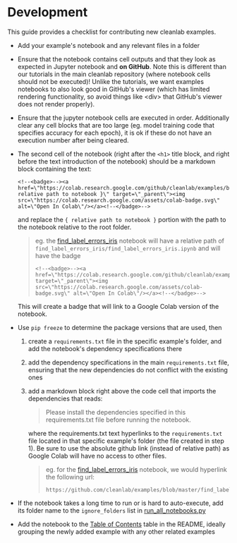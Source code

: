 # Development

This guide provides a checklist for contributing new cleanlab examples.

- Add your example's notebook and any relevant files in a folder

- Ensure that the notebook contains cell outputs and that they look as expected in Jupyter notebook and **on GitHub**. Note this is different than our tutorials in the main cleanlab repository (where notebook cells should not be executed)! Unlike the tutorials, we want examples notebooks to also look good in GitHub's viewer (which has limited rendering functionality, so avoid things like \<div\> that GitHub's viewer does not render properly). 

- Ensure that the jupyter notebook cells are executed in order. Additionally clear any cell blocks that are too large (eg. model training code that specifies accuracy for each epoch), it is ok if these do not have an execution number after being cleared.

- The second cell of the notebook (right after the `<h1>` title block, and right before the text introduction of the notebook) should be a markdown block containing the text:
    ```
    <!--<badge>--><a href=\"https://colab.research.google.com/github/cleanlab/examples/blob/master/{ relative path to notebook }\" target=\"_parent\"><img src=\"https://colab.research.google.com/assets/colab-badge.svg\" alt=\"Open In Colab\"/></a><!--</badge>-->
    ``` 

    and replace the `{ relative path to notebook }` portion with the path to the notebook relative to the root folder. 

    > eg. the [find_label_errors_iris](find_label_errors_iris/find_label_errors_iris.ipynb) notebook will have a relative path of `find_label_errors_iris/find_label_errors_iris.ipynb` and will have the badge
    > 
    > ```
    > <!--<badge>--><a href=\"https://colab.research.google.com/github/cleanlab/examples/blob/master/find_label_errors_iris/find_label_errors_iris.ipynb\" target=\"_parent\"><img src=\"https://colab.research.google.com/assets/colab-badge.svg\" alt=\"Open In Colab\"/></a><!--</badge>-->
    > ```

    This will create a badge that will link to a Google Colab version of the notebook.

- Use `pip freeze` to determine the package versions that are used, then

    1. create a `requirements.txt` file in the specific example's folder, and add the notebook's dependency specifications there
    
    2. add the dependency specifications in the main `requirements.txt` file, ensuring that the new dependencies do not conflict with the existing ones

    3. add a markdown block right above the code cell that imports the dependencies that reads:
    
        > Please install the dependencies specified in this requirements.txt file before running the notebook.

        where the requirements.txt text hyperlinks to the `requirements.txt` file located in that specific example's folder (the file created in step 1). Be sure to use the absolute github link (instead of relative path) as Google Colab will have no access to other files. 

        > eg. for the [find_label_errors_iris](find_label_errors_iris/find_label_errors_iris.ipynb) notebook, we would hyperlink the following url:
        > 
        > ```
        > https://github.com/cleanlab/examples/blob/master/find_label_errors_iris/requirements.txt
        > ```


- If the notebook takes a long time to run or is hard to auto-execute, add its folder name to the `ignore_folders` list in [run_all_notebooks.py](run_all_notebooks.py)


- Add the notebook to the [Table of Contents](https://github.com/cleanlab/examples#table-of-contents)
 table in the README, ideally grouping the newly added example with any other related examples
